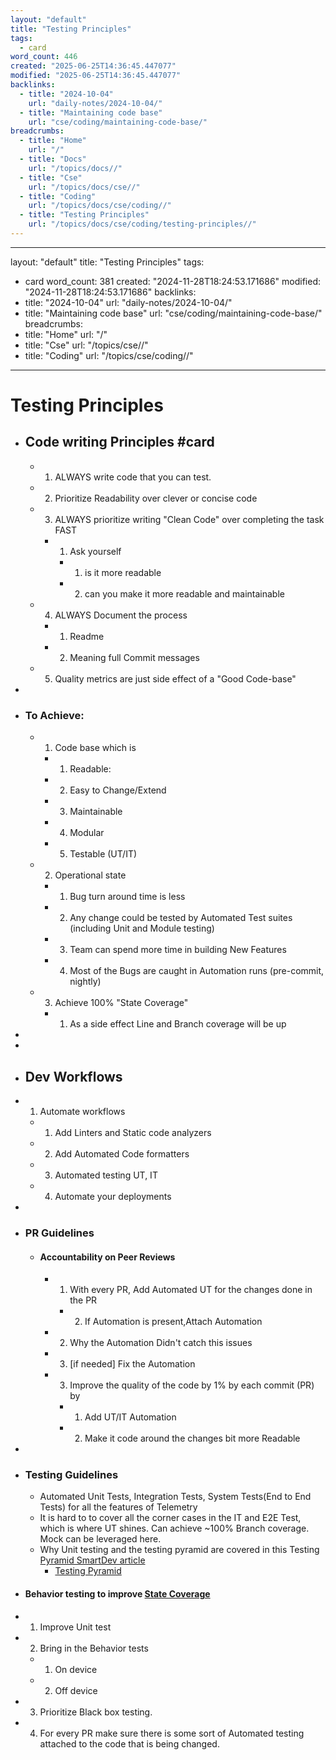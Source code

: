 ```yaml
---
layout: "default"
title: "Testing Principles"
tags:
  - card
word_count: 446
created: "2025-06-25T14:36:45.447077"
modified: "2025-06-25T14:36:45.447077"
backlinks:
  - title: "2024-10-04"
    url: "daily-notes/2024-10-04/"
  - title: "Maintaining code base"
    url: "cse/coding/maintaining-code-base/"
breadcrumbs:
  - title: "Home"
    url: "/"
  - title: "Docs"
    url: "/topics/docs//"
  - title: "Cse"
    url: "/topics/docs/cse//"
  - title: "Coding"
    url: "/topics/docs/cse/coding//"
  - title: "Testing Principles"
    url: "/topics/docs/cse/coding/testing-principles//"
---
```

---
layout: "default"
title: "Testing Principles"
tags:
  - card
word_count: 381
created: "2024-11-28T18:24:53.171686"
modified: "2024-11-28T18:24:53.171686"
backlinks:
  - title: "2024-10-04"
    url: "daily-notes/2024-10-04/"
  - title: "Maintaining code base"
    url: "cse/coding/maintaining-code-base/"
breadcrumbs:
  - title: "Home"
    url: "/"
  - title: "Cse"
    url: "/topics/cse//"
  - title: "Coding"
    url: "/topics/cse/coding//"
---
# Testing Principles
- ## Code writing Principles #card
	- 1. ALWAYS write code that you can test.
	- 2. Prioritize Readability over clever or concise code
	- 3. ALWAYS prioritize writing "Clean Code" over completing the task FAST
		- 1. Ask yourself
			- 1. is it more readable
			- 2. can you make it more readable and maintainable
	- 4. ALWAYS Document the process
		- 1. Readme
		- 2. Meaning full Commit messages
	- 5. Quality metrics are just side effect of a "Good Code-base"
-
- ### To Achieve:
	- 1. Code base which is
		- 1. Readable:
		- 2. Easy to Change/Extend
		- 3. Maintainable
		- 4. Modular
		- 5. Testable (UT/IT)
	- 2. Operational state
		- 1. Bug turn around time is less
		- 2. Any change could be tested by Automated Test suites (including Unit and Module testing)
		- 3. Team can spend more time in building New Features
		- 4. Most of the Bugs are caught in Automation runs (pre-commit, nightly)
	- 3. Achieve 100% "State Coverage"
		- 1. As a side effect Line and Branch coverage will be up
-
-
- ## Dev Workflows
- 1. Automate workflows
	- 1. Add Linters and Static code analyzers
	- 2. Add Automated Code formatters
	- 3. Automated testing UT, IT
	- 4. Automate your deployments
-
- ### PR Guidelines
	- #### Accountability on Peer Reviews
		- 1. With every PR, Add Automated UT for the changes done in the PR
			- 2. If Automation is present,Attach Automation
		- 2. Why the Automation Didn't catch this issues
		- 3. [if needed] Fix the Automation
		- 3. Improve the quality of the code by 1% by each commit (PR) by
			- 1. Add UT/IT Automation
			- 2. Make it code around the changes bit more Readable
-
- ### Testing Guidelines
	- Automated Unit Tests, Integration Tests, System Tests(End to End Tests) for all the features of Telemetry
	- It is hard to to cover all the corner cases in the IT and E2E Test, which is where UT shines. Can achieve ~100% Branch coverage. Mock can be leveraged here.
	- Why Unit testing and the testing pyramid are covered in this Testing [Pyramid SmartDev article](https://wiki.cisco.com/display/SMARTDEV/Testing+Pyramid)
		- [Testing Pyramid](cse/coding/testing-pyramid/)
- #### Behavior testing to improve [State Coverage](state-coverage/)
- 1. Improve Unit test
- 2. Bring in the Behavior tests
	- 1. On device
	- 2. Off device
- 3. Prioritize Black box testing.
- 4. For every PR make sure there is some sort of Automated testing attached to the code that is being changed.